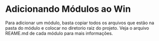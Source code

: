 # Adicionando Módulos ao Win

Para adicionar um módulo, basta copiar todos os arquivos que estão na pasta do módulo e colocar no diretorio raiz do projeto.
Veja o arquivo REAME.md de cada módulo para mais informações.
